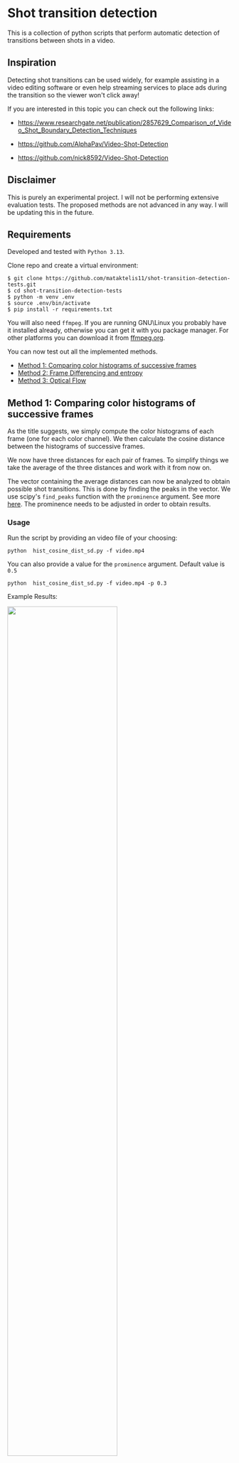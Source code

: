 # Shot transition detection

This is a collection of python scripts that perform automatic detection of transitions between shots in a video.

## Inspiration
Detecting shot transitions can be used widely, for example assisting in a video editing software or even help streaming services to place ads during the transition so the viewer won't click away!

If you are interested in this topic you can check out the following links:

- https://www.researchgate.net/publication/2857629_Comparison_of_Video_Shot_Boundary_Detection_Techniques

- https://github.com/AlphaPav/Video-Shot-Detection

- https://github.com/nick8592/Video-Shot-Detection

## Disclaimer
This is purely an experimental project. I will not be performing extensive evaluation tests. The proposed methods are not advanced in any way. I will be updating this in the future.

## Requirements
Developed and tested with `Python 3.13`.

Clone repo and create a virtual environment:
```
$ git clone https://github.com/mataktelis11/shot-transition-detection-tests.git
$ cd shot-transition-detection-tests
$ python -m venv .env
$ source .env/bin/activate
$ pip install -r requirements.txt
```

You will also need `ffmpeg`. If you are running GNU\Linux you probably have it installed already, otherwise you can get it with you package manager. For other platforms you can download it from [ffmpeg.org](https://www.ffmpeg.org).

You can now test out all the implemented methods.

- [Method 1: Comparing color histograms of successive frames](#method-1-comparing-color-histograms-of-successive-frames)
- [Method 2: Frame Differencing and entropy](#method-2-frame-differencing-and-entropy)
- [Method 3: Optical Flow](#method-3-optical-flow)

## Method 1: Comparing color histograms of successive frames

As the title suggests, we simply compute the color histograms of each frame (one for each color channel). We then calculate the cosine distance between the histograms of successive frames.

We now have three distances for each pair of frames. To simplify things we take the average of the three distances and work with it from now on.

The vector containing the average distances can now be analyzed to obtain possible shot transitions. This is done by finding the peaks in the vector. We use scipy's `find_peaks` function with the `prominence` argument. See more [here](https://docs.scipy.org/doc/scipy-1.15.0/reference/generated/scipy.signal.find_peaks.html). The prominence needs to be adjusted in order to obtain results.

### Usage
Run the script by providing an video file of your choosing:
```
python  hist_cosine_dist_sd.py -f video.mp4
```
You can also provide a value for the `prominence` argument. Default value is `0.5`
```
python  hist_cosine_dist_sd.py -f video.mp4 -p 0.3
```
Example Results:

<img src="readme_images/hist1.png" width=70%>

<img src="readme_images/hist2.png" width=90%>
<img src="readme_images/hist3.png" width=90%>
<img src="readme_images/hist4.png" width=90%>
<img src="readme_images/hist5.png" width=90%>

Video source: https://www.youtube.com/watch?v=gBcOBWq8J6w

## Method 2: Frame Differencing and entropy
In motion detection and video compression we often examine the differences between frames. This is called frame differencing and we can use it for transition detection.

By using `ffmpeg` we can generate a video consisting only by the frame differences. This can be called a **motion video**. By examining the motion video we could obtain information about possible transitions.

When a transition occurs there should be plenty of details in the motion video. We can test this concept by calculating the **entropy** of each motion frame. 

Use the following command provided by this article: https://www.arj.no/2022/01/09/frame-differencing-with-ffmpeg

```
ffmpeg -i video.mp4 -filter_complex "format=gbrp,tblend=all_mode=difference" motion_video.mp4
```
This will generate the motion video. Use [vlc](https://www.videolan.org/vlc) if your video player can't open it.

You can now use the python script by providing the original video as well as the motion video:
```
python entropy_frame_diff.py -f video.mp4 -m motion_video.mp4
```
This also uses scipy's `find_peaks` to detect the transitions. You can provide a value for the `prominence` argument. Default value is `0.5`:
```
python entropy_frame_diff.py -f video.mp4 -m motion_video.mp4 -p 0.3
```

Example Results:

<img src="readme_images/en1.png" width=70%>

<img src="readme_images/en2.png" width=90%>
<img src="readme_images/en3.png" width=90%>
<img src="readme_images/en4.png" width=90%>
<img src="readme_images/en5.png" width=90%>

Video source: https://www.youtube.com/watch?v=AYIpQbwS3b8


## Method 3: Optical Flow
In this case we perform optical flow in order to detect movement in the video. The OpenCV docs provide a working example of Dense Optical Flow. This can be used to extract the magnitude of the optical flow vectors. By calculating the average magnitude we get an estimation of the motion between two frames. If the motion is too big we can assume it is a video transition.

We approach this by using scipy's `find_peaks` again.

### Usage
Run the script by providing an video file of your choosing:
```
python optical_flow.py -f video.mp4
```
Once again, you can also provide a value for the `prominence` argument. Default value is `0.5`
```
python optical_flow.py -f video.mp4 -p 0.3
```
Example Results:

<img src="readme_images/of1.png" width=70%>

<img src="readme_images/of2.png" width=90%>
<img src="readme_images/of3.png" width=90%>
<img src="readme_images/of4.png" width=90%>

Video source: https://www.youtube.com/watch?v=ZyYqyYAKGC0

# Sources and credits
Note some sources are referenced directly in the code

Will update this list as I add more stuff
- https://docs.opencv.org/3.4/d4/dee/tutorial_optical_flow.html

For the videos used in the screenshots, they are for **educational purposes - I do not own the copyrights**